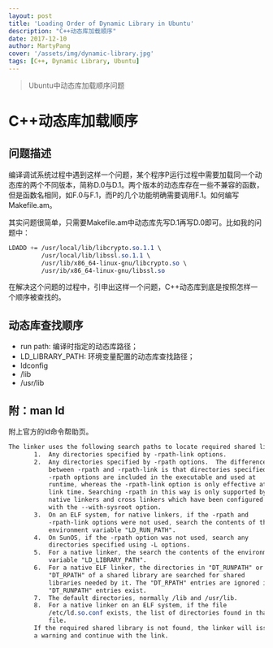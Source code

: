 ```yaml
---
layout: post
title: 'Loading Order of Dynamic Library in Ubuntu'
description: "C++动态库加载顺序"
date: 2017-12-10
author: MartyPang
cover: '/assets/img/dynamic-library.jpg'
tags: [C++, Dynamic Library, Ubuntu]
---
```


> Ubuntu中动态库加载顺序问题

# C++动态库加载顺序

## 问题描述
编译调试系统过程中遇到这样一个问题，某个程序P运行过程中需要加载同一个动态库的两个不同版本，简称D.0与D.1。两个版本的动态库存在一些不兼容的函数，但是函数名相同，如F.0与F.1，而P的几个功能明确需要调用F.1。如何编写Makefile.am。

其实问题很简单，只需要Makefile.am中动态库先写D.1再写D.0即可。比如我的问题中：


```css
LDADD += /usr/local/lib/libcrypto.so.1.1 \
         /usr/local/lib/libssl.so.1.1 \
         /usr/lib/x86_64-linux-gnu/libcrypto.so \
         /usr/ib/x86_64-linux-gnu/libssl.so
```



在解决这个问题的过程中，引申出这样一个问题，C++动态库到底是按照怎样一个顺序被查找的。

## 动态库查找顺序
- run path: 编译时指定的动态库路径；
- LD\_LIBRARY\_PATH: 环境变量配置的动态库查找路径；
- ldconfig
- /lib
- /usr/lib

## 附：man ld
附上官方的ld命令帮助页。


```css
The linker uses the following search paths to locate required shared libraries:
       1.  Any directories specified by -rpath-link options.
       2.  Any directories specified by -rpath options.  The difference
           between -rpath and -rpath-link is that directories specified by
           -rpath options are included in the executable and used at
           runtime, whereas the -rpath-link option is only effective at
           link time. Searching -rpath in this way is only supported by
           native linkers and cross linkers which have been configured
           with the --with-sysroot option.
       3.  On an ELF system, for native linkers, if the -rpath and
           -rpath-link options were not used, search the contents of the
           environment variable "LD_RUN_PATH".
       4.  On SunOS, if the -rpath option was not used, search any
           directories specified using -L options.
       5.  For a native linker, the search the contents of the environment
           variable "LD_LIBRARY_PATH".
       6.  For a native ELF linker, the directories in "DT_RUNPATH" or
           "DT_RPATH" of a shared library are searched for shared
           libraries needed by it. The "DT_RPATH" entries are ignored if
           "DT_RUNPATH" entries exist.
       7.  The default directories, normally /lib and /usr/lib.
       8.  For a native linker on an ELF system, if the file
           /etc/ld.so.conf exists, the list of directories found in that
           file.
       If the required shared library is not found, the linker will issue
       a warning and continue with the link.
```